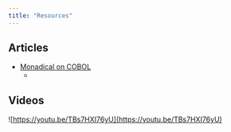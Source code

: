 ```yaml
---
title: "Resources"
---
```

## Articles

- [Monadical on COBOL](https://monadical.com/posts/cobol.html)
	- [](https://monadical.com/posts/cobol.html#Resources)
## Videos

![https://youtu.be/TBs7HXI76yU](https://youtu.be/TBs7HXI76yU)
